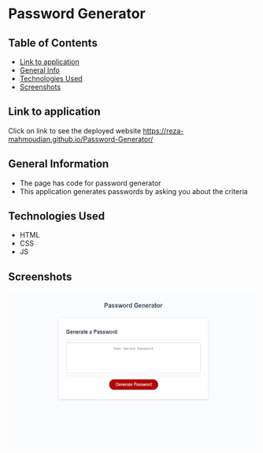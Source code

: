 # Password Generator

## Table of Contents
* [Link to application](#link-to-application)
* [General Info](#general-information)
* [Technologies Used](#technologies-used)
* [Screenshots](#screenshots)

## Link to application 
Click on link to see the deployed website https://reza-mahmoudian.github.io/Password-Generator/

## General Information
- The page has code for password generator
- This application generates passwords by asking you about the criteria



## Technologies Used
- HTML
- CSS
- JS


## Screenshots
![Home Page](./assets/img/ScreenShot.png)
